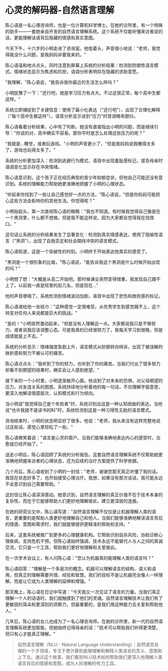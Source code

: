 # 心灵的解码器-自然语言理解

陈心语是一名心理咨询师，也是一位计算机科学博士。在她的诊所里，有一个特殊的助手——一套她亲自开发的自然语言理解系统。这个系统不仅能听懂来访者说的话，更能理解话语背后隐藏的情感和真实意图。

今天下午，十六岁的小明走进了咨询室。他低着头，声音很小地说："老师，我觉得我没什么问题，是我妈妈非要我来的。"

陈心语温和地点点头，同时注意到屏幕上系统的分析结果：检测到防御性语言模式，情绪状态显示为焦虑和抗拒，语调分析表明存在隐藏的求助意愿。

"我理解，"陈心语说，"能告诉我你最近的生活怎么样吗？"

小明犹豫了一下："还行吧，就是学习压力有点大。不过这很正常，每个高中生都这样。"

系统立即捕捉到了关键信息：使用了最小化表达（"还行吧"），出现了合理化解释（"每个高中生都这样"），语音分析显示说到"压力"时音调略有颤抖。

陈心语看着分析结果，心中有了判断。她没有直接指出小明的问题，而是继续引导："你说的对，高中确实不容易。那你平时是怎么处理这些压力的呢？"

"我就是...睡觉，或者玩游戏。"小明的声音更小了，"但是我妈妈说我睡得太多了，游戏也玩得太多了。"

系统的分析更加深入：检测到逃避行为模式，语音中出现羞耻感标记，提及母亲时语调变化显示存在冲突情绪。

陈心语意识到，这个孩子正在经历典型的青少年抑郁症状，但他自己可能还没有意识到。系统的理解能力帮助她更准确地把握了小明的心理状态。

"听起来你找到了一些让自己感觉好一点的方法，"陈心语说，"但是你妈妈可能担心这些方法会影响你的其他生活。你觉得呢？"

小明抬起头，第一次直视陈心语的眼睛："我也不知道。有时候我觉得自己像是在一个黑洞里，什么都不想做。但是我不能这样说，因为大家都会觉得我在找借口。"

这句话让系统的分析结果发生了显著变化：检测到真实情感表达，使用了隐喻性语言（"黑洞"），出现了自我否定和社会期待冲突的语言模式。

陈心语知道，这是一个突破性的时刻。小明终于开始表达他真实的感受了。

"黑洞是一个很形象的比喻，"陈心语说，"能告诉我这个黑洞是什么时候开始出现的吗？"

小明想了想："大概是从高二开始吧。那时候课业突然变得很重，我发现自己跟不上了。以前我一直是班里的前几名，但是现在..."

他的声音哽咽了。系统检测到情绪波动加剧，语音中出现了悲伤和挫败感的标记。

陈心语递给他一张纸巾："这种感觉一定很难受。从优秀学生到感觉跟不上，这个转变对任何人来说都是巨大的挑战。"

"是的！"小明突然激动起来，"但是没有人理解这一点。大家都说我只是不够努力，或者说我应该调整心态。可是我真的已经很努力了，我每天学习到很晚，但是成绩就是上不去。"

系统的分析显示：情绪强度急剧上升，语言模式从防御转向倾诉，出现了被误解的挫折感和努力不被认可的痛苦。

陈心语点点头："我听到了你的努力，也听到了你的痛苦。当我们付出了很多努力却看不到期望的结果时，确实会让人感到绝望。"

接下来的一个小时里，小明逐渐敞开心扉。他谈到了对未来的恐惧，对父母期望的压力，对友谊关系的困惑。系统持续地分析着他的每一句话，不仅理解字面意思，更深入地解读情感层次、认知模式和行为倾向。

当小明说"我觉得自己是个失败者"时，系统识别出这是一种认知扭曲的表达。当他说"也许我就不是读书的料"时，系统检测到这是一种习得性无助的语言模式。

咨询结束时，小明的状态明显好了很多。他说："老师，我从来没有这样完整地说过这些话。感觉心里轻松了一些。"

陈心语微笑着说："语言是心灵的窗户。当我们能够准确地表达内心的感受时，治愈就已经开始了。"

送走小明后，陈心语回顾了系统的分析报告。这套自然语言理解系统不仅帮助她更准确地把握来访者的心理状态，还为后续的治疗方案提供了科学依据。

几个月后，陈心语收到了小明的一封信："老师，谢谢您那天真正听懂了我的话。我现在状态好多了，也开始接受心理治疗。我想，如果没有那次谈话，我可能永远不会意识到自己需要帮助。"

这封信让陈心语深深感动。她意识到，自然语言理解的真正价值不在于技术本身的复杂性，而在于它能够帮助人们更好地理解彼此，建立更深层的连接。

在她的研究论文中，陈心语写道："自然语言理解不仅仅是让机器理解人类的语言，更重要的是帮助人类更好地理解自己和他人。当我们能够准确地解读语言背后的情感、意图和需求时，我们就能够提供更精准的帮助和支持。"

后来，这套系统被推广到更多的心理健康机构。它帮助识别自杀风险，协助诊断心理疾病，支持危机干预。但陈心语始终强调，技术永远不能替代人与人之间的真诚交流，它只是一个工具，帮助我们更好地理解和关爱彼此。

在一次学术会议上，有人问陈心语："您认为机器真的能理解人类的语言吗？"

陈心语回答："理解是一个多层次的概念。机器可以理解语言的结构、语义和语用，但真正的理解需要共情、经验和智慧。我们的目标不是让机器完全像人一样理解，而是让它成为人类理解的延伸和增强。"

那天晚上，陈心语在日记中写道："今天我又一次见证了语言的力量。当我们真正理解一个人的话语时，我们就触摸到了他们的灵魂。自然语言理解技术让我们有了更敏锐的耳朵和更深刻的洞察力，但最重要的，是我们用这种能力去关爱和帮助他人。"

几年后，陈心语的女儿也成为了一名心理咨询师。在她的诊所里，新一代的自然语言理解系统更加智能，但她始终记得母亲的话："技术可以帮助我们听得更清楚，但只有心才能真正理解。"

> 自然语言理解（NLU - Natural Language Understanding）：自然语言处理的一个子领域，专注于使计算机能够理解和解释人类语言的含义、意图和上下文。通过这个故事，我们看到NLU技术如何帮助我们更深入地理解人类语言背后的情感和意图，成为人际理解的有力工具。 